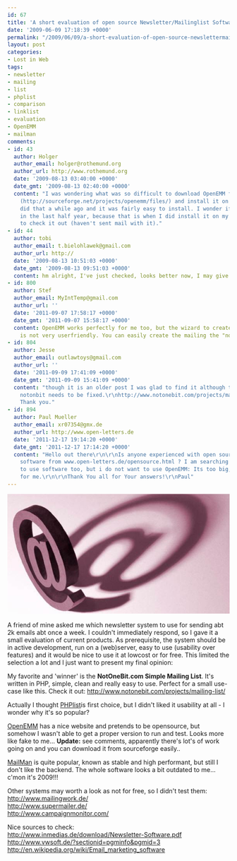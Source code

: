 ```yaml
---
id: 67
title: 'A short evaluation of open source Newsletter/Mailinglist Software '
date: '2009-06-09 17:18:39 +0000'
permalink: "/2009/06/09/a-short-evaluation-of-open-source-newslettermailinglist-software/"
layout: post
categories:
- Lost in Web
tags:
- newsletter
- mailing
- list
- phplist
- comparison
- linklist
- evaluation
- OpenEMM
- mailman
comments:
- id: 43
  author: Holger
  author_email: holger@rothemund.org
  author_url: http://www.rothemund.org
  date: '2009-08-13 03:40:00 +0000'
  date_gmt: '2009-08-13 02:40:00 +0000'
  content: "I was wondering what was so difficult to download OpenEMM from sourceforge
    (http://sourceforge.net/projects/openemm/files/) and install it on a web server?\r\n\r\nI
    did that a while ago and it was fairly easy to install. I wonder if this has changed
    in the last half year, because that is when I did install it on my local webserver
    to check it out (haven't sent mail with it)."
- id: 44
  author: tobi
  author_email: t.bielohlawek@gmail.com
  author_url: http://
  date: '2009-08-13 10:51:03 +0000'
  date_gmt: '2009-08-13 09:51:03 +0000'
  content: hm alright, I've just checked, looks better now, I may give it a try again..
- id: 800
  author: Stef
  author_email: MyIntTemp@gmail.com
  author_url: ''
  date: '2011-09-07 17:58:17 +0000'
  date_gmt: '2011-09-07 15:58:17 +0000'
  content: OpenEMM works perfectly for me too, but the wizard to create a new mailing
    is not very userfriendly. You can easily create the mailing the "normal" way.
- id: 804
  author: Jesse
  author_email: outlawtoys@gmail.com
  author_url: ''
  date: '2011-09-09 17:41:09 +0000'
  date_gmt: '2011-09-09 15:41:09 +0000'
  content: "though it is an older post I was glad to find it although the link to
    notonbit needs to be fixed.\r\nhttp://www.notonebit.com/projects/mailing-list/\r\n\r\n
    Thank you."
- id: 894
  author: Paul Mueller
  author_email: xr07354@gmx.de
  author_url: http://www.open-letters.de
  date: '2011-12-17 19:14:20 +0000'
  date_gmt: '2011-12-17 17:14:20 +0000'
  content: "Hello out there\r\n\r\nIs anyone experienced with open source newsletter
    software from www.open-letters.de/opensource.html ? I am searching for an easy
    to use software too, but i do not want to use OpenEMM: Its too big, to complicated
    for me.\r\n\r\nThank You all for Your answers!\r\nPaul"
---
```

![at_sign](/files/2009/06/at_sign.png)

A friend of mine asked me which newsletter system to use for sending abt 2k emails abt once a week. I couldn't immediately respond, so I gave it a small evaluation of current products. As prerequisite, the system should be in active development, run on a (web)server, easy to use (usability over features) and it would be nice to use it at lowcost or for free. This limited the selection a lot and I just want to present my final opinion:

My favorite and 'winner' is the **NotOneBit.com Simple Mailing List**. It's written in PHP, simple, clean and really easy to use. Perfect for a small use-case like this. Check it out: <http://www.notonebit.com/projects/mailing-list/>

Actually I thought [PHPlist](http://www.phplist.com/details)is first choice, but I didn't liked it usability at all - I wonder why it's so popular?

[OpenEMM](http://www.openemm.org/) has a nice website and pretends to be opensource, but somehow I wasn't able to get a proper version to run and test. Looks more like fake to me... **Update:** see comments, apparently there's lot's of work going on and you can download it from sourceforge easily..

[MailMan](http://www.gnu.org/software/mailman) is quite popular, known as stable and high performant, but still I don't like the backend. The whole software looks a bit outdated to me... c'mon it's 2009!!!

Other systems may worth a look as not for free, so I didn't test them:  
<http://www.mailingwork.de/>  
<http://www.supermailer.de/>  
<http://www.campaignmonitor.com/>

Nice sources to check:  
<http://www.inmedias.de/download/Newsletter-Software.pdf>  
<http://www.vwsoft.de/?sectionid=pgminfo&pgmid=3>  
<http://en.wikipedia.org/wiki/Email_marketing_software>